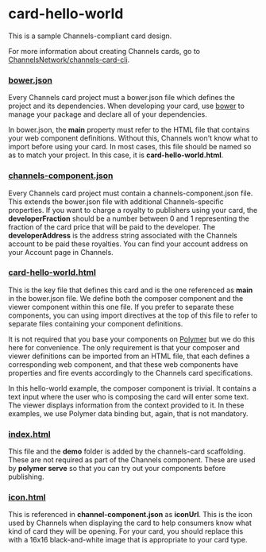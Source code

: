 # card-hello-world
This is a sample Channels-compliant card design.

For more information about creating Channels cards, go to [ChannelsNetwork/channels-card-cli](https://github.com/ChannelsNetwork/channels-card-cli).

### [bower.json](https://github.com/ChannelsNetwork/card-hello-world/blob/master/bower.json)

Every Channels card project must a bower.json file which defines the project and its dependencies.  When developing your card, use [bower](https://bower.io/) to manage your package and declare all of your dependencies.

In bower.json, the **main** property must refer to the HTML file that contains your web component definitions.  Without this, Channels won't know what to import before using your card.  In most cases, this file should be named so as
to match your project.  In this case, it is **card-hello-world.html**.

### [channels-component.json](https://github.com/ChannelsNetwork/card-hello-world/blob/master/channels-component.json)

Every Channels card project must contain a channels-component.json file.  This extends the bower.json file with additional Channels-specific properties.  If you want to charge a royalty to publishers using your card, the **developerFraction** should be a number between 0 and 1 representing the fraction of the card price that will be paid to the developer.  The **developerAddress** is the address string associated with the Channels account to be paid these royalties.  You can find your account address on your Account page in Channels.

### [card-hello-world.html](https://github.com/ChannelsNetwork/card-hello-world/blob/master/card-hello-world.html)

This is the key file that defines this card and is the one referenced as **main**  in the bower.json file.  We define both the composer component and the viewer component within this one file.  If you prefer to separate these components, you can using import directives at the top of this file to refer to separate files containing your component definitions.

It is not required that you base your components on [Polymer](https://www.polymer-project.org/) but we do this here for convenience.  The only requirement is that your composer and viewer definitions can be imported from an HTML file, that each defines a corresponding web component, and that these web components have properties and fire events accordingly to the Channels card specifications.

In this hello-world example, the composer component is trivial.  It contains a text input where the user who is composing the card will enter some text.  The viewer displays information from the context provided to it.  In these examples, we use Polymer data binding but, again, that is not mandatory.

### [index.html](https://github.com/ChannelsNetwork/card-hello-world/blob/master/index.html) 

This file and the **demo** folder is added by the channels-card scaffolding. These are not required as part of the Channels component.  These are used by **polymer serve** so that you can try out your components before publishing.

### [icon.html](https://github.com/ChannelsNetwork/card-hello-world/blob/master/icon.png)

This is referenced in **channel-component.json** as **iconUrl**.  This is the icon used by Channels when displaying the card to help consumers know what kind of card they will be opening.  For your card, you should replace this with a 16x16 black-and-white image that is appropriate to your card type.